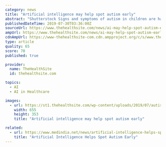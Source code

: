 ```yaml
---
category: news
title: "Artificial intelligence may help spot autism early"
abstract: "Shutterstock Signs and symptoms of autism in children are hard to detect but new research suggests that simple quantifiable measures of artificial intelligence could enable ... and a gene therapy trial is planned. “We want to have some readout of what ..."
publishedDateTime: 2019-07-30T03:36:00Z
sourceUrl: https://www.thehealthsite.com/news/ai-may-help-spot-autism-early-679562/
ampUrl: https://www.thehealthsite.com/news/ai-may-help-spot-autism-early-679562/amp/
cdnAmpUrl: https://www-thehealthsite-com.cdn.ampproject.org/c/s/www.thehealthsite.com/news/ai-may-help-spot-autism-early-679562/amp/
type: article
quality: 65
score: 70
published: true

provider:
  name: TheHealthSite
  id: thehealthsite.com

topics:
  - AI
  - AI in Healthcare

images:
  - url: https://st1.thehealthsite.com/wp-content/uploads/2019/07/autism-6-655x353.jpg
    width: 655
    height: 353
    title: "Artificial intelligence may help spot autism early"

related:
  - url: https://www.medindia.net/news/artificial-intelligence-helps-spot-autism-early-189143-1.htm
    title: "Artificial Intelligence Helps Spot Autism Early"
---
```

